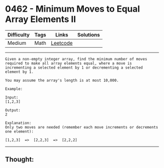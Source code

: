 # 0462 - Minimum Moves to Equal Array Elements II

Difficulty  | Tags | Links | Solutions
----------- | ---- | ----- | -----
Medium | Math | [Leetcode](https://leetcode.com/problems/minimum-moves-to-equal-array-elements-ii/description/) |


-----------

```
Given a non-empty integer array, find the minimum number of moves required to make all array elements equal, where a move is incrementing a selected element by 1 or decrementing a selected element by 1.

You may assume the array's length is at most 10,000.

Example:

Input:
[1,2,3]

Output:
2

Explanation:
Only two moves are needed (remember each move increments or decrements one element):

[1,2,3]  =>  [2,2,3]  =>  [2,2,2]
```

-----------

## Thought:
